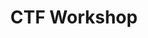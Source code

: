 ---
title: CTF Workshop
description: Challenges for Binary Exploitation Workshop.
url: https://github.com/kablaa/CTF-Workshop
image:
    # url: '/assets/images/cafe.png'
    # alt: 'Cafe'
tags: ['challenge', 'ctf']
pubDate: 2023-11-15
draft: false
---
